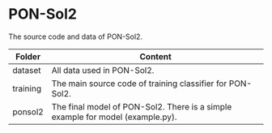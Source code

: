 # PON-Sol2
The source code and data of PON-Sol2.

| Folder   | Content                                                      |
| -------- | ------------------------------------------------------------ |
| dataset  | All data used in PON-Sol2.                                   |
| training | The main source code of training classifier for PON-Sol2.    |
| ponsol2  | The final model of PON-Sol2. There is a simple example for model (example.py). |

